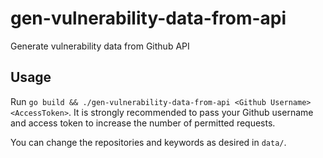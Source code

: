 # gen-vulnerability-data-from-api
Generate vulnerability data from Github API

## Usage
Run ```go build && ./gen-vulnerability-data-from-api <Github Username> <AccessToken>```. It is strongly recommended to pass your Github username and access token to increase the number of permitted requests.

You can change the repositories and keywords as desired in ```data/```.
